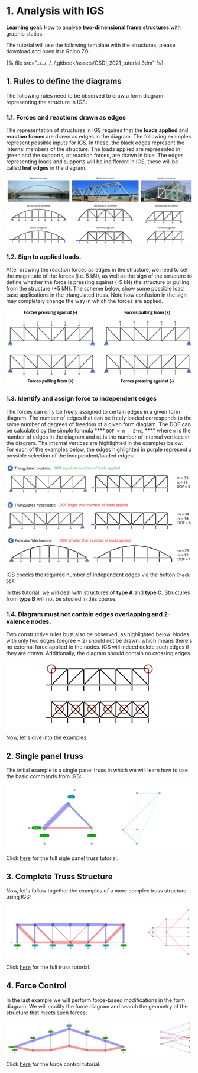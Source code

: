 # 1. Analysis with IGS

**Learning goal:** How to analyse **two-dimensional frame structures** with graphic statics.

The tutorial will use the following template with the structures, please download and open it in Rhino 7.0:

{% file src="../../../../.gitbook/assets/CSDI_2021_tutorial.3dm" %}

## 1. Rules to define the diagrams

The following rules need to be observed to draw a form diagram representing the structure in IGS:

### **1.1. Forces and reactions drawn as edges**&#x20;

The representation of structures in IGS requires that the **loads applied** and **reaction forces** are drawn as edges in the diagram. The following examples represent possible inputs for IGS. In these, the black edges represent the internal members of the structure. The loads applied are represented in green and the supports, or reaction forces, are drawn in blue. The edges representing loads and supports will be indifferent in IGS, these will be called **leaf edges** in the diagram.

![](<../../../../.gitbook/assets/image (231).png>)

### **1.2. Sign to applied loads.**

After drawing the reaction forces as edges in the structure, we need to set the magnitude of the forces (i.e. 5 kN), as well as the sign of the structure to define whether the force is pressing against (-5 kN) the structure or pulling from the structure (+5 kN). The scheme below, show some possible load case applications in the triangulated truss. Note how confusion in the sign may completely change the way in which the forces are applied.

![](<../../../../.gitbook/assets/image (176).png>)

### **1.3. Identify and assign force to independent edges**

The forces can only be freely assigned to certain edges in a given form diagram. The number of edges that can be freely loaded corresponds to the same number of degrees of freedom of a given form diagram. The DOF can be calculated by the simple formula **** `DOF = m - 2*ni` **** where `m` is the number of edges in the diagram and `ni` is the number of internal vertices in the diagram. The internal vertices are highlighted in the examples below. For each of the examples below, the edges highlighted in purple represent a possible selection of the independent/loaded edges:

![](<../../../../.gitbook/assets/image (152).png>)

IGS checks the required number of independent edges via the button `Check DOF`.&#x20;

In this tutorial, we will deal with structures of **type A** and **type C.** Structures from **type B** will not be studied in this course.

### **1.4. Diagram must not contain edges overlapping and 2-valence nodes.**

Two constructive rules bust also be observed, as highlighted below. Nodes with only two edges (degree = 2) should not be drawn, which means there's no external force applied to the nodes. IGS will indeed delete such edges if they are drawn. Additionally, the diagram should contain no crossing edges.&#x20;

![](<../../../../.gitbook/assets/image (188).png>)

Now, let's dive into the examples.

## **2. Single panel truss**

The initial example is a single panel truss in which we will learn how to use the basic commands from IGS:

![](<../../../../.gitbook/assets/image (390).png>)

Click [here](1.1.-single-panel.md) for the full sigle panel truss tutorial.

## **3. Complete Truss Structure**

Now, let's follow together the examples of a more complex truss structure using IGS:

![](<../../../../.gitbook/assets/image (112) (1).png>)

Click [here](1.2.-complete-truss.md) for the full truss tutorial.

## **4. Force Control**

In the last example we will perform force-based modifications in the form diagram. We will modify the force diagram and search the geometry of the structure that meets such forces:

![](<../../../../.gitbook/assets/image (118).png>)

Click [here](1.3.-force-control.md) for the force control tutorial.
